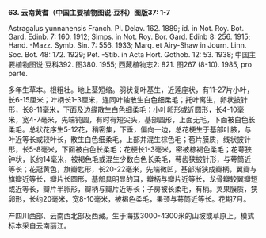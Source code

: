 **63. 云南黄耆（中国主要植物图说·豆科）图版37: 1-7**

Astragalus yunnanensis Franch. Pl. Delav. 162. 1889; id. in Not. Roy. Bot. Gard. Edinb. 7: 160. 1912; Simps. in Not. Roy. Bor. Gard. Edinb 8: 256. 1915; Hand. -Mazz. Symb. Sin. 7: 556. 1933; Marq. et Airy-Shaw in Journ. Linn. Soc. Bot. 48: 172. 1929; Pet. -Stib. in Acta Hort. Gothob. 12: 53. 1938; 中国主要植物图说·豆科392. 图380. 1955; 西藏植物志2: 821. 图267 (8-10). 1985, pro parte.

多年生草本。根粗壮。地上茎短缩。羽状复叶基生，近莲座状，有11-27片小叶，长6-15厘米；叶柄长1-3厘米，连同叶轴散生白色细柔毛；托叶离生，卵状披针形，长8-11毫米，下面及边缘散生白色细柔毛；小叶卵形或近圆形，长4-10毫米，宽4-7毫米，先端钝圆，有时有短尖头，基部圆形，上面无毛，下面被白色长柔毛。总状花序生5-12花，稍密集，下垂，偏向一边，总花梗生于基部叶腋，与叶近等长或较叶长，散生白色细柔毛，上部并混生棕色毛；苞片膜质，线状披针形，长5-8毫米，下面被白色长柔毛；花梗长1-3毫米，密被棕褐色柔毛；花萼狭钟状，长约14毫米，被褐色毛或混生少数白色长柔毛，萼齿狭披针形，与萼筒近等长；花冠黄色，旗瓣匙形，长20-22毫米，先端微凹，基部渐狭成瓣柄，翼瓣与旗瓣近等长，瓣片长圆形，基部具明显的耳，瓣柄与瓣片近等长，龙骨瓣较翼瓣短或近等长，瓣片半卵形，瓣柄与瓣片近等长；子房被长柔毛，有柄。荚果膜质，狭卵形，长约20毫米，宽8-10毫米，被褐色柔毛，果颈与萼筒近等长。花期7月。

产四川西部、云南西北部及西藏。生于海拔3000-4300米的山坡或草原上。模式标本采自云南丽江。
